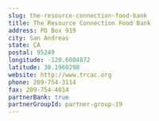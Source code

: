 ```yaml
---
slug: the-resource-connection-food-bank
title: The Resource Connection Food Bank
address: PO Box 919
city: San Andreas
state: CA
postal: 95249
longitude: -120.6804872
latitude: 38.1960298
website: http://www.trcac.org
phone: 209-754-3114
fax: 209-754-4014
partnerBank: true
partnerGroupId: partner-group-19
---
```

